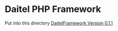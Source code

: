 Daitel PHP Framework
===========================

Put into this directory [DaitelFramework Version 0.1.1](https://github.com/daitel/framework/releases/tag/0.1.1)